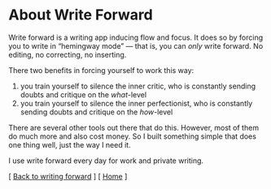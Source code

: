 # About Write Forward


Write forward is a writing app inducing flow and focus. It does so by forcing you to write in “hemingway mode” — that is, you can *only* write forward. No editing, no correcting, no inserting.

There two benefits in forcing yourself to work this way:

1. you train yourself to silence the inner critic, who is constantly sending doubts and critique on the *what*-level
2. you train yourself to silence the inner perfectionist, who is constantly sending doubts and critique on the *how*-level

There are several other tools out there that do this. However, most of them do much more and also cost money. So I built something simple that does one thing well, just the way I need it.

I use write forward every day for work and private writing.



\[ [Back to writing forward](/writeforward/) \] \[ [Home](/) \] 


<link rel="stylesheet" href="/css.css">
